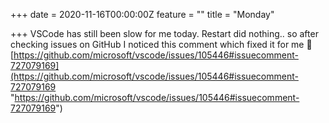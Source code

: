 +++
date = 2020-11-16T00:00:00Z
feature = ""
title = "Monday"

+++
VSCode has still been slow for me today. Restart did nothing.. so after checking issues on GitHub I noticed this comment which fixed it for me 🥳  
[https://github.com/microsoft/vscode/issues/105446#issuecomment-727079169](https://github.com/microsoft/vscode/issues/105446#issuecomment-727079169 "https://github.com/microsoft/vscode/issues/105446#issuecomment-727079169")